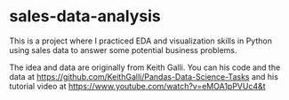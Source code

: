 # sales-data-analysis
This is a project where I practiced EDA and visualization skills in Python using sales data to answer some potential business problems.

The idea and data are originally from Keith Galli. You can his code and the data at https://github.com/KeithGalli/Pandas-Data-Science-Tasks and his tutorial video at https://www.youtube.com/watch?v=eMOA1pPVUc4&t
